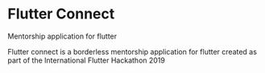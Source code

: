 # Flutter Connect

Mentorship application for flutter

Flutter connect is a borderless mentorship application for flutter created as part of the International Flutter Hackathon 2019
